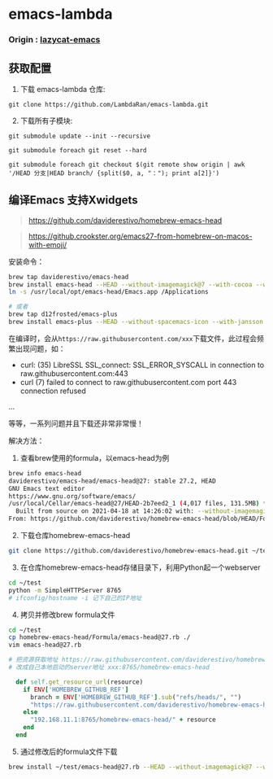 # emacs-lambda
### Origin : [lazycat-emacs](https://github.com/manateelazycat/lazycat-emacs)

## 获取配置
1. 下载 emacs-lambda 仓库:
```
git clone https://github.com/LambdaRan/emacs-lambda.git
```

2. 下载所有子模块:
```
git submodule update --init --recursive

git submodule foreach git reset --hard

git submodule foreach git checkout $(git remote show origin | awk '/HEAD 分支|HEAD branch/ {split($0, a, "："); print a[2]}')
```

## 编译Emacs 支持Xwidgets
> https://github.com/daviderestivo/homebrew-emacs-head

> https://github.crookster.org/emacs27-from-homebrew-on-macos-with-emoji/

安装命令：
```bash
brew tap daviderestivo/emacs-head
brew install emacs-head --HEAD --without-imagemagick@7 --with-cocoa --with-xwidgets
ln -s /usr/local/opt/emacs-head/Emacs.app /Applications

# 或者
brew tap d12frosted/emacs-plus
brew install emacs-plus --HEAD --without-spacemacs-icon --with-jansson --with-xwidgets
```

在编译时，会从`https://raw.githubusercontent.com/xxx`下载文件，此过程会频繁出现问题，如：
* curl: (35) LibreSSL SSL_connect: SSL_ERROR_SYSCALL in connection to raw.githubusercontent.com:443
* curl (7) failed to connect to raw.githubusercontent.com port 443 connection refused

...

等等，一系列问题并且下载还非常非常慢！

解决方法：
1. 查看brew使用的formula，以emacs-head为例
```bash
brew info emacs-head
daviderestivo/emacs-head/emacs-head@27: stable 27.2, HEAD
GNU Emacs text editor
https://www.gnu.org/software/emacs/
/usr/local/Cellar/emacs-head@27/HEAD-2b7eed2_1 (4,017 files, 131.5MB) *
  Built from source on 2021-04-18 at 14:26:02 with: --without-imagemagick@7 --with-cocoa --with-xwidgets
From: https://github.com/daviderestivo/homebrew-emacs-head/blob/HEAD/Formula/emacs-head@27.rb
```
2. 下载仓库homebrew-emacs-head
```bash
git clone https://github.com/daviderestivo/homebrew-emacs-head.git ~/test
```
3. 在仓库homebrew-emacs-head存储目录下，利用Python起一个webserver
```bash
cd ~/test
python -m SimpleHTTPServer 8765
# ifconfig/hostname -i 记下自己的IP地址
```
4. 拷贝并修改brew formula文件
```bash
cd ~/test
cp homebrew-emacs-head/Formula/emacs-head@27.rb ./
vim emacs-head@27.rb
```
```ruby
# 把资源获取地址 https://raw.githubusercontent.com/daviderestivo/homebrew-emacs-head
# 改成自己本地启动的server地址 xxx:8765/homebrew-emacs-head

  def self.get_resource_url(resource)
    if ENV['HOMEBREW_GITHUB_REF']
      branch = ENV['HOMEBREW_GITHUB_REF'].sub("refs/heads/", "")
      "https://raw.githubusercontent.com/daviderestivo/homebrew-emacs-head/" + branch +  "/" + resource
    else
      "192.168.11.1:8765/homebrew-emacs-head/" + resource
    end
  end
```
5. 通过修改后的formula文件下载
```bash
brew install ~/test/emacs-head@27.rb --HEAD --without-imagemagick@7 --with-cocoa --with-xwidgets
```
